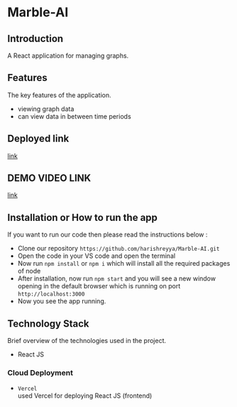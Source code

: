 # Marble-AI

## Introduction
A React application for managing graphs.

## Features
The key features of the application.
- viewing graph data
- can view data in between time periods

## Deployed link
[link](https://marble-ai-alpha.vercel.app/)

## DEMO VIDEO LINK
[link](https://drive.google.com/file/d/1Qa3yw_YwoBNul3eDbAxkxfGTj19P77Wl/view?usp=sharing)

## Installation or How to run the app
If you want to run our code then please read the instructions below :
- Clone our repository `https://github.com/harishreyya/Marble-AI.git`
- Open the code in your VS code and open the terminal
- Now run `npm install` or `npm i` which will install all the required packages of node
- After installation, now run `npm start` and  you will see a new window opening in the default browser which is running on port `http://localhost:3000`
- Now you see the app running.


## Technology Stack
 Brief overview of the technologies used in the project.
- React JS


### Cloud Deployment
- `Vercel`<br/>
used Vercel for deploying React JS (frontend)

